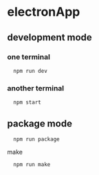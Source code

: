 # electronApp

## development mode

### one terminal
  ````
    npm run dev
  `````
### another terminal
  ````
    npm start
  `````

## package mode

  ````
    npm run package
  `````
  
make

  ````
    npm run make
  `````